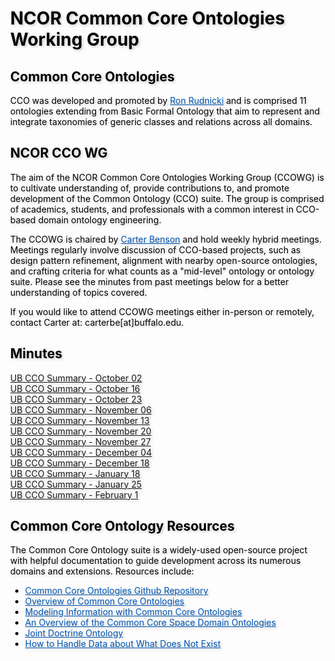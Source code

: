 <meta charset="UTF-8">
<meta name="viewport" content="width=device-width, initial-scale=1.0">
<title>NCOR Common Core Ontologies Working Group</title>
<style>
body {
  position: relative;
  height: 100vh; 
  margin: 0;
  background: transparent;
  color: #000; /* Black text */
}
body::before {
  content: "";
  position: absolute;
  top: 0;
  left: 0;
  right: 0;
  bottom: 0;
  background-image: url('https://raw.githubusercontent.com/johnbeve/NCOR-Test/main/docs/assets/CCO_WG.png');
  background-repeat: no-repeat;
  background-attachment: fixed;
  background-size: cover;
  opacity: 0.05; /* Lighten the background */
  z-index: -1;
}
h1, h2, p, a, li {
  text-shadow: 2px 2px 4px rgba(0, 0, 0, 0.2); /* Text shadow for better readability */
}
.custom-color {
  color: #0056b3; 
  transition: color 0.3s; /* Smooth transition for color change */
}
/* Change color when hovering */
.custom-color:hover {
  color: #003580; /* Darker shade of the original color */
}
</style>
</head>
<body>
<h1>NCOR Common Core Ontologies Working Group</h1>

<h2>Common Core Ontologies</h2>
<p>CCO was developed and promoted by <a href="https://scholar.google.com/citations?hl=en&user=JLM7L2EAAAAJ&view_op=list_works&sortby=pubdate" class="custom-color">Ron Rudnicki</a> and is comprised 11 ontologies extending from Basic Formal Ontology that aim to represent and integrate taxonomies of generic classes and relations across all domains.</p>

<h2>NCOR CCO WG</h2>
<p>The aim of the NCOR Common Core Ontologies Working Group (CCOWG) is to cultivate understanding of, provide contributions to, and promote development of the Common Ontology (CCO) suite. The group is comprised of academics, students, and professionals with a common interest in CCO-based domain ontology engineering.</p>
<p>The CCOWG is chaired by <a href="https://www.linkedin.com/in/carterbeaubenson/" class="custom-color">Carter Benson</a> and hold weekly hybrid meetings. Meetings regularly involve discussion of CCO-based projects, such as design pattern refinement, alignment with nearby open-source ontologies, and crafting criteria for what counts as a "mid-level" ontology or ontology suite. Please see the minutes from past meetings below for a better understanding of topics covered.</p>
<p>If you would like to attend CCOWG meetings either in-person or remotely, contact Carter at: carterbe[at]buffalo.edu.</p>

<h2>Minutes</h2>
<a href="https://drive.google.com/file/d/1b1XX34WafCgCVQ4YB-PSrtyXeu836CaV/view?usp=drive_link">UB CCO Summary - October 02</a><br>
<a href="https://drive.google.com/file/d/1nagvwEjoQ_FVTySlHczqRmylJ9qvqywk/view?usp=drive_link">UB CCO Summary - October 16</a><br>
<a href="https://drive.google.com/file/d/1kRiTpkXc4w59aBw331dBYzg1gFG2-FqI/view?usp=drive_link">UB CCO Summary - October 23</a><br>
<a href="https://drive.google.com/file/d/1c2Fy6lI4j6Rvkt-iZ0SmCWsovWrZcH_d/view?usp=drive_link">UB CCO Summary - November 06</a><br>
<a href="https://drive.google.com/file/d/16-JuM22ao3UIMF1AqbDbrH2tfMFhzYYw/view?usp=drive_link">UB CCO Summary - November 13</a><br>
<a href="https://drive.google.com/file/d/1ZeuaMrqwe-zDSzqvTPqyo_nNeMDo20-M/view?usp=drive_link">UB CCO Summary - November 20</a><br>
<a href="https://drive.google.com/file/d/1eL4QtZ5SwhwJGkXo8GUXU-kJhd_ln1Am/view?usp=drive_link">UB CCO Summary - November 27</a><br>
<a href="https://drive.google.com/file/d/1zuchdJBk1OPRda_MB0bHzgfANYKysmvh/view?usp=drive_link">UB CCO Summary - December 04</a><br>
<a href="https://drive.google.com/file/d/111NvEd2QSe9NDGwBtw66lCAYBNwvjDW6/view?usp=drive_link">UB CCO Summary - December 18</a><br>
<a href="https://drive.google.com/file/d/1TMxdbv6OVXgzgCLqcY2gN9sf6ghL4F2n/view?usp=drive_link">UB CCO Summary - January 18</a><br> 
<a href="https://drive.google.com/file/d/1WrFQvNsXPEX4xhwt-34eEdM73vRB77z3/view?usp=drive_link">UB CCO Summary - January 25</a><br>
<a href="https://drive.google.com/file/d/1cS9KpGtLNRLPS-bs8SQDlyyiDAmdhP5Q/view?usp=drive_link">UB CCO Summary - February 1</a><br>

<h2>Common Core Ontology Resources</h2>
<p>The Common Core Ontology suite is a widely-used open-source project with helpful documentation to guide development across its numerous domains and extensions. Resources include:</p>
<ul>
  <li><a href="https://github.com/CommonCoreOntology/CommonCoreOntologies" class="custom-color">Common Core Ontologies Github Repository</a></li>
  <li><a href="https://www.nist.gov/system/files/documents/2021/10/14/nist-ai-rfi-cubrc_inc_004.pdf" class="custom-color">Overview of Common Core Ontologies</a></li>
  <li><a href="https://www.nist.gov/system/files/documents/2021/10/14/nist-ai-rfi-cubrc_inc_003.pdf" class="custom-color">Modeling Information with Common Core Ontologies</a></li>
  <li><a href="https://philarchive.org/archive/COXTSD-2" class="custom-color">An Overview of the Common Core Space Domain Ontologies</a></li>
  <li><a href="https://philpapers.org/archive/MORJDO.pdf" class="custom-color">Joint Doctrine Ontology</a></li>
  <li><a href="https://www.youtube.com/watch?v=ai4YdLiCGNM" class="custom-color">How to Handle Data about What Does Not Exist</a></li>
</ul>

</body>
</html>
